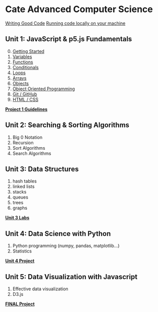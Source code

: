 # Cate Advanced Computer Science

[Writing Good Code](codestyle.md)
[Running code locally on your machine](local.md)

## Unit 1: JavaScript & p5.js Fundamentals
0. [Getting Started](p5js/0-Getting%20Started/README.md)
1. [Variables](p5js/1-Variables/README.md)
2. [Functions](p5js/2-Functions/README.md)
3. [Conditionals](p5js/3-Conditionals/README.md)
4. [Loops](p5js/4-Loops/README.md)
5. [Arrays](p5js/5-Arrays/README.md)
6. [Objects](p5js/6-Objects/README.md)
7. [Object Oriented Programming](p5js/7-OOP/README.md)
8. [Git / GitHub](p5js/8-Git/README.md)
9. [HTML / CSS](p5js/9-HTML/README.md)

**[Project 1 Guidelines](p5js/project/README.md)**


## Unit 2: Searching & Sorting Algorithms
1. Big 0 Notation
2. Recursion
3. Sort Algorithms
4. Search Algorithms

## Unit 3: Data Structures
1. hash tables
2. linked lists
3. stacks
4. queues
5. trees
6. graphs

**[Unit 3 Labs](unit3/labs/README.md)**


## Unit 4: Data Science with Python
1. Python programming (numpy, pandas, matplotlib...)
2. Statistics

**[Unit 4 Project](unit4/project/README.md)**


## Unit 5: Data Visualization with Javascript
1. Effective data visualization
2. D3.js

**[FINAL Project](unit5/project/README.md)**
